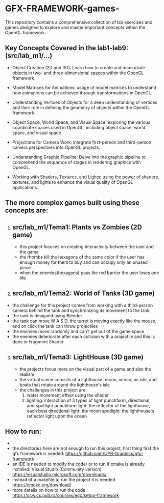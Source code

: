 # GFX-FRAMEWORK-games-

This repository contains a comprehensive collection of lab exercises and games designed to explore and master important concepts within the OpenGL framework.

Key Concepts Covered in the lab1-lab9: (src/lab_m1/...)
-
- Object Creation (2D and 3D): Learn how to create and manipulate objects in two- and three-dimensional spaces within the OpenGL framework.
  
- Model Matrices for Animations: usage of model matrices to understand how animations can be achieved through transformations in OpenGL.

- Understanding Vertices of Objects for a deep understanding of vertices and their role in defining the geometry of objects within the OpenGL framework.

- Object Space, World Space, and Visual Space: exploring the various coordinate spaces used in OpenGL, including object space, world space, and visual space

- Projections for Camera Work: integrate first-person and third-person camera perspectives into OpenGL projects.

- Understanding Graphic Pipeline: Delve into the graphic pipeline to comprehend the sequence of stages in rendering graphics with OpenGL.

- Working with Shaders, Textures, and Lights: using the power of shaders, textures, and lights to enhance the visual quality of OpenGL applications.

The more complex games built using these concepts are:
-

1) src/lab_m1/Tema1: Plants vs Zombies (2D game)
   -
   - this project focuses on creating interactivity between the user and the game 
   - the rhombs kill the hexagons of the same color if the user has enough money for them to buy and can occupy only an unused place
   - when the enemies(hexagons) pass the red barrier the user loses one life
    
2) src/lab_m1/Tema2: World of Tanks (3D game)
   -
  - the challenge for this project comes from working with a third-person camera behind the tank and synchronizing its movement to the tank
  - the tank is designed using Blender
  - the tank can move W A S D, the turret is moving exactly like the mouse, and on click the tank can throw projectiles
  - the enemies move randomly and can't get out of the game space
  - the enemies deteriorate after each collision with a projectile and this is done in Fragment Shader
   
3) src/lab_m1/Tema3: LightHouse (3D game)
   -
   - the projects focus more on the visual part of a game and also the realism
   - the virtual scene consists of a lighthouse, moon, ocean, an isle, and boats that rotate around the lighthouse's isle
   - the challenges in this project are:
     1) water movement effect using the shader
     2) lighting: interaction of 3 types of light punctiform, directional, and spotlight
        punctiform light: the reflector of the lighthouse, each boat
        directional light: the moon
        spotlight: the lighthouse's reflector light upon the ocean

How to run: 
-
- 
- the directories here are not enough to run this project, first thing first the gfx framework is needed: https://github.com/UPB-Graphics/gfx-framework
- an IDE is needed to modify the code/ or to run if cmake is already installed: Visual Studio (Community version) https://visualstudio.microsoft.com/downloads/
- instead of a makefile to run the project it is needed: https://cmake.org/download/
- more details on how to run the code: https://ocw.cs.pub.ro/courses/egc/setup-framework
  
